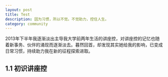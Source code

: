 ```yaml
---
layout: post
title: Test
description: 因为习惯，所以不觉。不觉助力，控住人生。
category: community
---
```



2013年下半年我逐渐淡出主导我大学前两年生活的讲座控，对讲座控的记忆也随着新事务、伙伴的涌现而逐渐淡去。暮然回首，却发现其实她给我的影响，已变成日常习惯，持续助力我在新的征程探索进取。

## 1.1 初识讲座控

